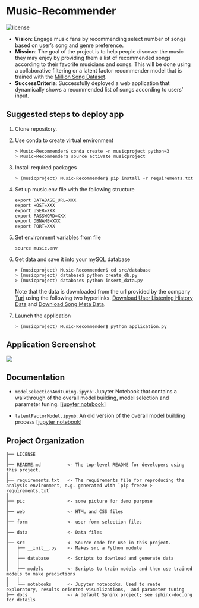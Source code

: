 # Music-Recommender
[![license](https://img.shields.io/github/license/mashape/apistatus.svg)](https://github.com/johnnychiuchiu/Machine-Learning/blob/master/LICENSE)

* **Vision**: Engage music fans by recommending select number of songs based on user’s song and genre preference.
* **Mission**: The goal of the project is to help people discover the music they may enjoy by providing them a list of recommended songs according to their favorite musicians and songs. This will be done using a collaborative filtering or a latent factor recommender model that is trained with the [Million Song Dataset](https://www.google.com/search?q=million+song+dataset&oq=million+so&aqs=chrome.0.69i59j69i60l2j69i61j69i57j0.5455j0j7&sourceid=chrome&ie=UTF-8).
* **SuccessCriteria**: Successfully deployed a web application that dynamically shows a recommended list of songs according to users’ input.


Suggested steps to deploy app
------------

1. Clone repository.
2. Use conda to create virtual environment

   ```
   > Music-Recommender$ conda create -n musicproject python=3
   > Music-Recommender$ source activate musicproject
   ```
3. Install required packages

   ```
   > (musicproject) Music-Recommender$ pip install -r requirements.txt
   ```
  
4. Set up music.env file with the following structure
   
   ```
   export DATABASE_URL=XXX
   export HOST=XXX    
   export USER=XXX
   export PASSWORD=XXX
   export DBNAME=XXX    
   export PORT=XXX
   ```

5. Set environment variables from file

   ```
   source music.env
   ```

6. Get data and save it into your mySQL database

   ```
   > (musicproject) Music-Recommender$ cd src/database   
   > (musicproject) database$ python create_db.py  
   > (musicproject) database$ python insert_data.py
   ```


   Note that the data is downloaded from the url provided by the company [Turi](https://turi.com/) using the following two hyperlinks. [Download User Listening History Data](https://static.turi.com/datasets/millionsong/10000.txt) and [Download Song Meta Data](https://static.turi.com/datasets/millionsong/song_data.csv).

7. Launch the application

   ```
   > (musicproject) Music-Recommender$ python application.py
   ```


   

Application Screenshot
------------

![](https://github.com/johnnychiuchiu/Music-Recommender/blob/refactor/directory/pic/page2.png)


Documentation
------------
* `modelSelectionAndTuning.ipynb`: Jupyter Notebook that contains a walkthrough of the overall model building, model selection and parameter tuning. [[jupyter notebook](https://github.com/johnnychiuchiu/Music-Recommender/blob/refactor/directory/src/notebooks/modelSelectionAndTuning.ipynb)]

* `latentFactorModel.ipynb`: An old version of the overall model building process [[jupyter notebook](https://github.com/johnnychiuchiu/Music-Recommender/blob/sprint_1/develop/notebooks/latentFactorModel.ipynb)]


Project Organization
------------

    ├── LICENSE
    │
    ├── README.md          <- The top-level README for developers using this project.
    │    
    ├── requirements.txt   <- The requirements file for reproducing the analysis environment, e.g. generated with `pip freeze > requirements.txt`               
    │
    ├── pic                <- some picture for demo purpose
    │
    ├── web                <- HTML and CSS files
    │    
    ├── form               <- user form selection files
    │   
    ├── data               <- Data files
    │
    ├── src                <- Source code for use in this project.
    │   ├── __init__.py    <- Makes src a Python module
    │   │
    │   ├── database       <- Scripts to download and generate data
    │   │
    │   ├── models         <- Scripts to train models and then use trained models to make predictions
    │   │
    │   └── notebooks      <- Jupyter notebooks. Used to reate exploratory, results oriented visualizations,  and parameter tuning                     
    ├── docs               <- A default Sphinx project; see sphinx-doc.org for details





